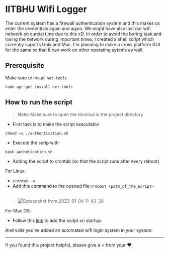 # IITBHU Wifi Logger
The current system has a firewall authentication system and this makes us enter the credentials again and again. We might have also lost our wifi network on curcial time due to this xD. In order to avoid the boring task and losing the network during important times, I created a shell script which currently suports Unix and Mac. I'm planning to make a cross platform GUI for the same so that it can work on other operating sytems as well.

## Prerequisite
Make sure to install `net-tools`
```
sudo apt-get install net-tools
```
## How to run the script
> Note: Make sure to open the terminal in the project directory
- First task is to make the script executable
```
chmod +x ./authentication.sh
```
- Execute the scrip with
```
bash authetication.sh
```
- Adding the script to crontab (so that the script runs after every reboot)

For Linux:
  - `crontab -e`
  - Add this command to the opened file `@reboot <path_of_the_script>` <br></br>
  > ![Screenshot from 2023-01-04 11-43-38](https://user-images.githubusercontent.com/76884959/210495096-d4067e61-a09a-4e0e-b058-e2ecd9c83290.png)

For Mac OS:
- Follow this [link](https://stackoverflow.com/questions/6442364/running-script-upon-login-in-mac-os-x#:~:text=478-,Follow%20this%3A,-start%20Automator.app) to add the script on startup.

And voila you've added an automated wifi login system in your system.

---
If you found this project helpful, please give a ⭐ from your ♥.
